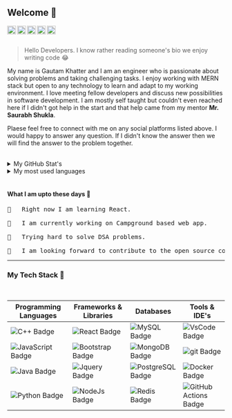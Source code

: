 
 <h2>Welcome 👋</h2>

<a href="https://discord.gg/3FUEy9tSv8">
<img align="left" alt="Gautam Khatter's discord" width="20px" src="https://raw.githubusercontent.com/peterthehan/peterthehan/master/assets/discord.svg" />
<a href="https://www.linkedin.com/in/gautamkhatter7">
<img align="left" alt="Gautam Khatter's LinkedIn" width="20px" src="https://raw.githubusercontent.com/peterthehan/peterthehan/master/assets/linkedin.svg" />
<a href="https://www.youtube.com/channel/UCY9Rc7oBWZZXExtgJcsQluA">
<img align="left" alt="Gautam Khatter's youtube" width="20px" src="https://raw.githubusercontent.com/peterthehan/peterthehan/master/assets/youtube.svg" />
<a href="https://twitter.com/GautamKhatter7">
<img align="left" alt="Gautam Khatter | Twitter" width="20px" src="https://raw.githubusercontent.com/peterthehan/peterthehan/master/assets/twitter.svg" />
<a href="https://www.facebook.com/gautamkhatter07">
<img align="left" alt="Gautam Khatter's Facebook" width="20px" src="https://raw.githubusercontent.com/peterthehan/peterthehan/master/assets/facebook.svg" />

</a>


 <br>
 <br>
 
> Hello Developers. I know rather reading someone's bio we enjoy writing code 😂
 </p>My name is Gautam Khatter and I am an engineer who is passionate about solving problems and taking challenging tasks. I enjoy working with MERN stack but open to any technology to learn and adapt to my working environment. I love meeting fellow developers and discuss new possibilities in software development. I am mostly self taught but couldn't even reached here if I didn't got help in the start and that help came from my mentor <b>Mr. Saurabh Shukla</b>.</p>
 
  </p>Plaese feel free to connect with me on any social platforms listed above. I would happy to answer any question. If I didn't know the answer then we will find the answer to the problem together. </p>
 
  <br>
 
  <details>
  <summary>My GitHub Stat's</summary>
  
  <br>
  
 [![Gautam's GitHub stats](https://github-readme-stats.vercel.app/api?username=gautam-07&show_icons=true&theme=dracula&count_private=true)](https://github.com/anuraghazra/github-readme-stats)
 </details>
 
 <details>
  <summary>My most used languages</summary>
  
  <br>
  
[![Top Langs](https://github-readme-stats.vercel.app/api/top-langs/?username=gautam-07&layout=compact&theme=dracula&width=600px)](https://github.com/anuraghazra/github-readme-stats)
 </details>
 
 <br>
<h4>What I am upto these days 😬</h4>
 
<pre>
🔸   Right now I am learning React.

🔸   I am currently working on Campground based web app.

🔸   Trying hard to solve DSA problems.

🔸   I am looking forward to contribute to the open source community.
</pre>
 
 
 <hr>
 
 <h3>My Tech Stack  🦾</h3>

 <br>
 
 |Programming Languages|Frameworks & Libraries| Databases|Tools & IDE's|
 |----|----|----|----|
 |![C++ Badge](https://img.shields.io/badge/-C++-00599C?style=flat-square&logo=c%2B%2B&logoColor=white&color=3776AB)|![React Badge](https://img.shields.io/badge/-React-4FC08D?style=flat-square&logo=react&logoColor=white&color=4FC08D)|![MySQL Badge](https://img.shields.io/badge/-MySQL-4479A1?style=flat-square&logo=MySQL&logoColor=white&color=4479A1)|![VsCode Badge](https://img.shields.io/badge/-VsCode-000?style=flat-square&logo=VsCode&logoColor=white&color=0769AD)|
 ![JavaScript Badge](https://img.shields.io/badge/-JavaScript-F7DF1E?style=flat-square&logo=JavaScript&logoColor=000&color=F7DF1E)| ![Bootstrap Badge](https://img.shields.io/badge/-Bootstrap-7952B3?style=flat-square&logo=Bootstrap&logoColor=white&color=7952B3)|![MongoDB Badge](https://img.shields.io/badge/-MongoDB-47A248?style=flat-square&logo=MongoDB&logoColor=white&color=47A248)|![git Badge](https://img.shields.io/badge/-git-F05032?style=flat-square&logo=git&logoColor=white&color=F05032)|
![Java Badge](https://img.shields.io/badge/-Java-F7DF1E?style=flat-square&logo=Java&logoColor=white&color=3776AB)|![Jquery Badge](https://img.shields.io/badge/-Jquery-0769AD?style=flat-square&logo=Jquery&logoColor=white&color=0769AD)|![PostgreSQL Badge](https://img.shields.io/badge/-PostgreSQL-336791?style=flat-square&logo=PostgreSQL&logoColor=white&color=336791)|![Docker Badge](https://img.shields.io/badge/-Docker-2496ED?style=flat-square&logo=Docker&logoColor=white&color=2496ED)|
![Python Badge](https://img.shields.io/badge/-Python-F7DF1E?style=flat-square&logo=Python&logoColor=000&color=F7DF1E)|![NodeJs Badge](https://img.shields.io/badge/-Node.js-7952B3?style=flat-square&logo=Node.js&logoColor=white&color=7952B3)|![Redis Badge](https://img.shields.io/badge/-Redis-DC382D?style=flat-square&logo=Redis&logoColor=white&color=DC382D)|![GitHub Actions Badge](https://img.shields.io/badge/-GitHub%20Actions-2088FF?style=flat-square&logo=GitHub%20Actions&logoColor=white&color=2088FF)|
 

 

 

 



 
 
 
 













